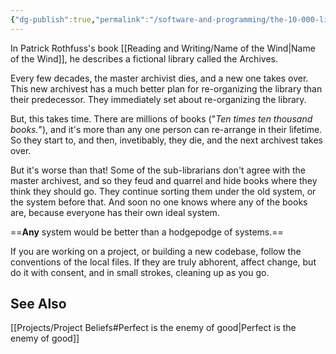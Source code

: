 ```yaml
---
{"dg-publish":true,"permalink":"/software-and-programming/the-10-000-librarian-problem/","tags":["software, books"],"noteIcon":""}
---
```



In Patrick Rothfuss's book [[Reading and Writing/Name of the Wind\|Name of the Wind]], he describes a fictional library called the Archives. 

Every few decades, the master archivist dies, and a new one takes over. This new archivest has a much better plan for re-organizing the library than their predecessor. They immediately set about re-organizing the library.

But, this takes time. There are millions of books ("_Ten times ten thousand books._"), and it's more than any one person can re-arrange in their lifetime. So they start to, and then, invetibably, they die, and the next archivest takes over.

But it's worse than that! Some of the sub-librarians don't agree with the master archivest, and so they feud and quarrel and hide books where they think they should go. They continue sorting them under the old system, or the system before that. And soon no one knows where any of the books are, because everyone has their own ideal system.

==**Any** system would be better than a hodgepodge of systems.==

If you are working on a project, or building a new codebase, follow the conventions of the local files. If they are truly abhorent, affect change, but do it with consent, and in small strokes, cleaning up as you go.

## See Also
[[Projects/Project Beliefs#Perfect is the enemy of good\|Perfect is the enemy of good]] 